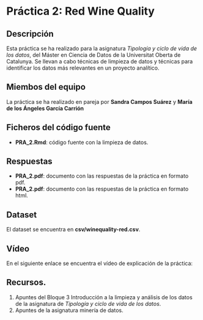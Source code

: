# Práctica 2: Red Wine Quality

## Descripción

Esta práctica se ha realizado para la asignatura _Tipología y ciclo de vida de los datos_, del Máster en Ciencia de Datos de la Universitat Oberta de Catalunya. Se llevan a cabo técnicas de limpieza de datos y técnicas para identificar los datos más relevantes en un proyecto analítico.

## Miembos del equipo

La práctica se ha realizado en pareja por **Sandra Campos Suárez** y **María de los Ángeles García Carrión**

## Ficheros del código fuente

* **PRA_2.Rmd**: código fuente con la limpieza de datos.

## Respuestas

* **PRA_2.pdf**: documento con las respuestas de la práctica en formato pdf.
* **PRA_2.pdf**: documento con las respuestas de la práctica en formato html.

## Dataset

El dataset se encuentra en **csv/winequality-red.csv**.

## Vídeo

En el siguiente enlace se encuentra el vídeo de explicación de la práctica:

## Recursos.
1. Apuntes del Bloque 3 Introducción a la limpieza y análisis de los datos de la asignatura de _Tipología y ciclo de vida de los datos_.
2. Apuntes de la asignatura minería de datos.
